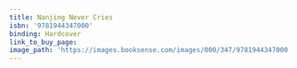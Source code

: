 ```yaml
---
title: Nanjing Never Cries
isbn: '9781944347000'
binding: Hardcover
link_to_buy_page:
image_path: 'https://images.booksense.com/images/000/347/9781944347000.jpg'
---
```



